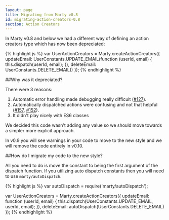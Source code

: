 ```yaml
---
layout: page
title: Migrating from Marty v0.8
id: migrating-action-creators-0.8
section: Action Creators
---
```


In Marty v0.8 and below we had a different way of defining an action creators type which has now been depreciated:

{% highlight js %}
var UserActionCreators = Marty.createActionCreators({
  updateEmail: UserConstants.UPDATE_EMAIL(function (userId, email) {
    this.dispatch(userId, email);
  }),
  deleteEmail: UserConstants.DELETE_EMAIL()
});
{% endhighlight %}

##Why was it depreciated?

There were 3 reasons:
1. Automatic error handling made debugging really difficult ([#127](https://github.com/martyjs/marty/issues/127)).
2. Automatically dispatched actions were confusing and not that helpful ([#157](https://github.com/martyjs/marty/issues/157), [#152](https://github.com/martyjs/marty/issues/152)).
3. It didn't play nicely with ES6 classes

We decided this code wasn't adding any value so we should move towards a simpler more explicit approach.

In v0.9 you will see warnings in your code to move to the new style and we will remove the code entirely in v0.10.

##How do I migrate my code to the new style?

All you need to do is move the constant to being the first argument of the dispatch function. If you utilizing auto dispatch constants then you will need to use ``marty/autoDispatch``.

{% highlight js %}
var autoDispatch = require('marty/autoDispatch');

var UserActionCreators = Marty.createActionCreators({
  updateEmail: function (userId, email) {
    this.dispatch(UserConstants.UPDATE_EMAIL, userId, email);
  }),
  deleteEmail: autoDispatch(UserConstants.DELETE_EMAIL)
});
{% endhighlight %}